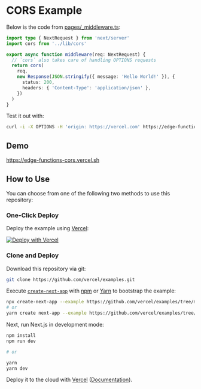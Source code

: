 # CORS Example

Below is the code from [pages/\_middleware.ts](pages/_middleware.ts):

```ts
import type { NextRequest } from 'next/server'
import cors from '../lib/cors'

export async function middleware(req: NextRequest) {
  // `cors` also takes care of handling OPTIONS requests
  return cors(
    req,
    new Response(JSON.stringify({ message: 'Hello World!' }), {
      status: 200,
      headers: { 'Content-Type': 'application/json' },
    })
  )
}
```

Test it out with:

```bash
curl -i -X OPTIONS -H 'origin: https://vercel.com' https://edge-functions-cors.vercel.sh
```

## Demo

https://edge-functions-cors.vercel.sh

## How to Use

You can choose from one of the following two methods to use this repository:

### One-Click Deploy

Deploy the example using [Vercel](https://vercel.com?utm_source=github&utm_medium=readme&utm_campaign=next-example):

[![Deploy with Vercel](https://vercel.com/button)](https://vercel.com/new/git/external?repository-url=https://github.com/vercel/examples/tree/main/edge-functions/cors&project-name=cors&repository-name=cors)

### Clone and Deploy

Download this repository via git:

```bash
git clone https://github.com/vercel/examples.git
```

Execute [`create-next-app`](https://github.com/vercel/next.js/tree/canary/packages/create-next-app) with [npm](https://docs.npmjs.com/cli/init) or [Yarn](https://yarnpkg.com/lang/en/docs/cli/create/) to bootstrap the example:

```bash
npx create-next-app --example https://github.com/vercel/examples/tree/main/edge-functions/cors cors
# or
yarn create next-app --example https://github.com/vercel/examples/tree/main/edge-functions/cors cors
```

Next, run Next.js in development mode:

```bash
npm install
npm run dev

# or

yarn
yarn dev
```

Deploy it to the cloud with [Vercel](https://vercel.com/new?utm_source=github&utm_medium=readme&utm_campaign=edge-middleware-eap) ([Documentation](https://nextjs.org/docs/deployment)).
